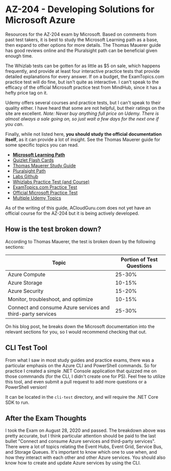 # AZ-204 - Developing Solutions for Microsoft Azure

Resources for the AZ-204 exam by Microsoft. Based on comments from past test takers, it is best to study the Microsoft Learning path as a base, then expand to other options for more details. The Thomas Mauerer guide has good reviews online and the Pluralsight path can be beneficial given enough time.

The Whizlab tests can be gotten for as little as $5 on sale, which happens frequently, and provide at least four interactive practice tests that provide detailed explanations for every answer. If on a budget, the ExamTopics.com practice test will do fine, but isn't quite as interactive. I can't speak to the efficacy of the official Microsoft practice test from MindHub, since it has a hefty price tag on it.

Udemy offers several courses and practice tests, but I can't speak to their quality either. I have heard that some are not helpful, but their ratings on the site are excellent. _Note: Never buy anything full price on Udemy. There is almost always a sale going on, so just wait a few days for the next one if you can_.

Finally, while not listed here, __you should study the official documentation itself__, as it can provide a lot of insight. See the Thomas Mauerer guide for some specific topics you can read.

- __[Microsoft Learning Path](https://docs.microsoft.com/en-us/learn/certifications/azure-developer)__
- [Quizlet Flash Cards](https://quizlet.com/_8lt96b?x=1jqt&i=mwv9z)
- [Thomas Mauerer Study Guide](https://www.thomasmaurer.ch/2020/03/az-204-study-guide-developing-solutions-for-microsoft-azure/)
- [Pluralsight Path](https://go.pluralsight.com/C0089710)
- [Labs Github](https://github.com/MicrosoftLearning/AZ-204-DevelopingSOlutionsforMicrosoftAzure)
- [Whizlabs Practice Test (and Course)](https://www.whizlabs.com/learn/course/microsoft-azure-az-204/)
- [ExamTopics.com Practice Test](https://www.examtopics.com/exams/microsoft/az-204)
- [Official Microsoft Practice Test](https://www.mindhub.com/az-204-developing-solutions-for-microsoft-azure-microsoft-official-practice-test/p/MU-AZ-204)
- [Multiple Udemy Topics](https://www.udemy.com/topic/microsoft-az-204/)

As of the writing of this guide, ACloudGuru.com does not yet have an official course for the AZ-204 but it is being actively developed.

## How is the test broken down?

According to Thomas Mauerer, the test is broken down by the following sections:

| Topic | Portion of Test Questions |
| ----- | ------------------------- |
| Azure Compute | 25-30% |
| Azure Storage | 10-15% |
| Azure Security | 15-20% |
| Monitor, troubleshoot, and optimize | 10-15% |
| Connect and consume Azure services and third-party services | 25-30% |

On his blog post, he breaks down the Microsoft documentation into the relevant sections for you, so I would recommend checking that out.

## CLI Test Tool

From what I saw in most study guides and practice exams, there was a particular emphasis on the Azure CLI and PowerShell commands. So for practice I created a simple .NET Console application that quizzed me on those commnands (for the CLI, I didn't create one for PS). Feel free to utilize this tool, and even submit a pull request to add more questions or a PowerShell version!

It can be located in the `cli-test` directory, and will require the .NET Core SDK to run.

## After the Exam Thoughts

I took the Exam on August 28, 2020 and passed. The breakdown above was pretty accurate, but I think particular attention should be paid to the last bullet "Connect and consume Azure services and third-party services". There were a lot of topics relating the Event Hubs, Event Grid, Service Bus, and Storage Queues. It's important to know which one to use when, and how they interact with each other and other Azure services. You should also know how to create and update Azure services by using the CLI.
